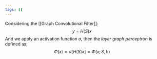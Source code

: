 ```yaml
---
tags: []
---
```

Considering the [[Graph Convolutional Filter]]:
$$
y=H(S)x
$$
And we apply an activation function $\sigma$, then the *layer graph perceptron* is defined as:
$$
\Phi(x)=\sigma[H(S)x]=\Phi(x;S,h)
$$